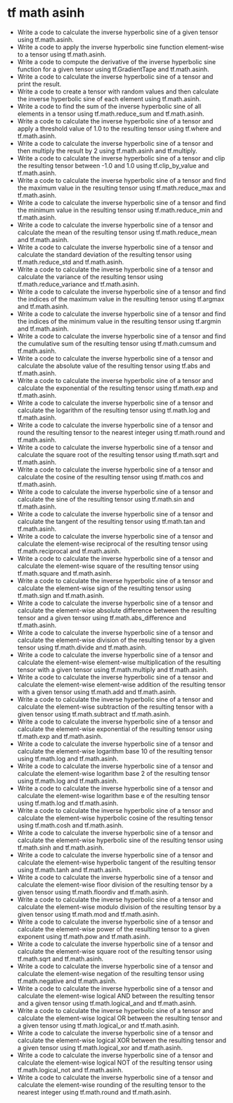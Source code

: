 # tf math asinh

- Write a code to calculate the inverse hyperbolic sine of a given tensor using tf.math.asinh.
- Write a code to apply the inverse hyperbolic sine function element-wise to a tensor using tf.math.asinh.
- Write a code to compute the derivative of the inverse hyperbolic sine function for a given tensor using tf.GradientTape and tf.math.asinh.
- Write a code to calculate the inverse hyperbolic sine of a tensor and print the result.
- Write a code to create a tensor with random values and then calculate the inverse hyperbolic sine of each element using tf.math.asinh.
- Write a code to find the sum of the inverse hyperbolic sine of all elements in a tensor using tf.math.reduce_sum and tf.math.asinh.
- Write a code to calculate the inverse hyperbolic sine of a tensor and apply a threshold value of 1.0 to the resulting tensor using tf.where and tf.math.asinh.
- Write a code to calculate the inverse hyperbolic sine of a tensor and then multiply the result by 2 using tf.math.asinh and tf.multiply.
- Write a code to calculate the inverse hyperbolic sine of a tensor and clip the resulting tensor between -1.0 and 1.0 using tf.clip_by_value and tf.math.asinh.
- Write a code to calculate the inverse hyperbolic sine of a tensor and find the maximum value in the resulting tensor using tf.math.reduce_max and tf.math.asinh.
- Write a code to calculate the inverse hyperbolic sine of a tensor and find the minimum value in the resulting tensor using tf.math.reduce_min and tf.math.asinh.
- Write a code to calculate the inverse hyperbolic sine of a tensor and calculate the mean of the resulting tensor using tf.math.reduce_mean and tf.math.asinh.
- Write a code to calculate the inverse hyperbolic sine of a tensor and calculate the standard deviation of the resulting tensor using tf.math.reduce_std and tf.math.asinh.
- Write a code to calculate the inverse hyperbolic sine of a tensor and calculate the variance of the resulting tensor using tf.math.reduce_variance and tf.math.asinh.
- Write a code to calculate the inverse hyperbolic sine of a tensor and find the indices of the maximum value in the resulting tensor using tf.argmax and tf.math.asinh.
- Write a code to calculate the inverse hyperbolic sine of a tensor and find the indices of the minimum value in the resulting tensor using tf.argmin and tf.math.asinh.
- Write a code to calculate the inverse hyperbolic sine of a tensor and find the cumulative sum of the resulting tensor using tf.math.cumsum and tf.math.asinh.
- Write a code to calculate the inverse hyperbolic sine of a tensor and calculate the absolute value of the resulting tensor using tf.abs and tf.math.asinh.
- Write a code to calculate the inverse hyperbolic sine of a tensor and calculate the exponential of the resulting tensor using tf.math.exp and tf.math.asinh.
- Write a code to calculate the inverse hyperbolic sine of a tensor and calculate the logarithm of the resulting tensor using tf.math.log and tf.math.asinh.
- Write a code to calculate the inverse hyperbolic sine of a tensor and round the resulting tensor to the nearest integer using tf.math.round and tf.math.asinh.
- Write a code to calculate the inverse hyperbolic sine of a tensor and calculate the square root of the resulting tensor using tf.math.sqrt and tf.math.asinh.
- Write a code to calculate the inverse hyperbolic sine of a tensor and calculate the cosine of the resulting tensor using tf.math.cos and tf.math.asinh.
- Write a code to calculate the inverse hyperbolic sine of a tensor and calculate the sine of the resulting tensor using tf.math.sin and tf.math.asinh.
- Write a code to calculate the inverse hyperbolic sine of a tensor and calculate the tangent of the resulting tensor using tf.math.tan and tf.math.asinh.
- Write a code to calculate the inverse hyperbolic sine of a tensor and calculate the element-wise reciprocal of the resulting tensor using tf.math.reciprocal and tf.math.asinh.
- Write a code to calculate the inverse hyperbolic sine of a tensor and calculate the element-wise square of the resulting tensor using tf.math.square and tf.math.asinh.
- Write a code to calculate the inverse hyperbolic sine of a tensor and calculate the element-wise sign of the resulting tensor using tf.math.sign and tf.math.asinh.
- Write a code to calculate the inverse hyperbolic sine of a tensor and calculate the element-wise absolute difference between the resulting tensor and a given tensor using tf.math.abs_difference and tf.math.asinh.
- Write a code to calculate the inverse hyperbolic sine of a tensor and calculate the element-wise division of the resulting tensor by a given tensor using tf.math.divide and tf.math.asinh.
- Write a code to calculate the inverse hyperbolic sine of a tensor and calculate the element-wise element-wise multiplication of the resulting tensor with a given tensor using tf.math.multiply and tf.math.asinh.
- Write a code to calculate the inverse hyperbolic sine of a tensor and calculate the element-wise element-wise addition of the resulting tensor with a given tensor using tf.math.add and tf.math.asinh.
- Write a code to calculate the inverse hyperbolic sine of a tensor and calculate the element-wise subtraction of the resulting tensor with a given tensor using tf.math.subtract and tf.math.asinh.
- Write a code to calculate the inverse hyperbolic sine of a tensor and calculate the element-wise exponential of the resulting tensor using tf.math.exp and tf.math.asinh.
- Write a code to calculate the inverse hyperbolic sine of a tensor and calculate the element-wise logarithm base 10 of the resulting tensor using tf.math.log and tf.math.asinh.
- Write a code to calculate the inverse hyperbolic sine of a tensor and calculate the element-wise logarithm base 2 of the resulting tensor using tf.math.log and tf.math.asinh.
- Write a code to calculate the inverse hyperbolic sine of a tensor and calculate the element-wise logarithm base e of the resulting tensor using tf.math.log and tf.math.asinh.
- Write a code to calculate the inverse hyperbolic sine of a tensor and calculate the element-wise hyperbolic cosine of the resulting tensor using tf.math.cosh and tf.math.asinh.
- Write a code to calculate the inverse hyperbolic sine of a tensor and calculate the element-wise hyperbolic sine of the resulting tensor using tf.math.sinh and tf.math.asinh.
- Write a code to calculate the inverse hyperbolic sine of a tensor and calculate the element-wise hyperbolic tangent of the resulting tensor using tf.math.tanh and tf.math.asinh.
- Write a code to calculate the inverse hyperbolic sine of a tensor and calculate the element-wise floor division of the resulting tensor by a given tensor using tf.math.floordiv and tf.math.asinh.
- Write a code to calculate the inverse hyperbolic sine of a tensor and calculate the element-wise modulo division of the resulting tensor by a given tensor using tf.math.mod and tf.math.asinh.
- Write a code to calculate the inverse hyperbolic sine of a tensor and calculate the element-wise power of the resulting tensor to a given exponent using tf.math.pow and tf.math.asinh.
- Write a code to calculate the inverse hyperbolic sine of a tensor and calculate the element-wise square root of the resulting tensor using tf.math.sqrt and tf.math.asinh.
- Write a code to calculate the inverse hyperbolic sine of a tensor and calculate the element-wise negation of the resulting tensor using tf.math.negative and tf.math.asinh.
- Write a code to calculate the inverse hyperbolic sine of a tensor and calculate the element-wise logical AND between the resulting tensor and a given tensor using tf.math.logical_and and tf.math.asinh.
- Write a code to calculate the inverse hyperbolic sine of a tensor and calculate the element-wise logical OR between the resulting tensor and a given tensor using tf.math.logical_or and tf.math.asinh.
- Write a code to calculate the inverse hyperbolic sine of a tensor and calculate the element-wise logical XOR between the resulting tensor and a given tensor using tf.math.logical_xor and tf.math.asinh.
- Write a code to calculate the inverse hyperbolic sine of a tensor and calculate the element-wise logical NOT of the resulting tensor using tf.math.logical_not and tf.math.asinh.
- Write a code to calculate the inverse hyperbolic sine of a tensor and calculate the element-wise rounding of the resulting tensor to the nearest integer using tf.math.round and tf.math.asinh.